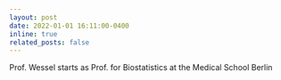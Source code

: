 ```yaml
---
layout: post
date: 2022-01-01 16:11:00-0400
inline: true
related_posts: false
---
```

Prof. Wessel starts as Prof. for Biostatistics at the Medical School Berlin